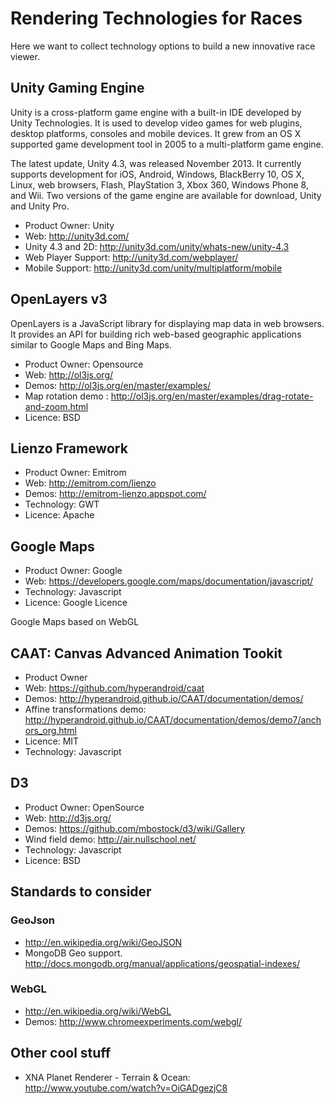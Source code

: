 # Rendering Technologies for Races

Here we want to collect technology options to build a new innovative race viewer.

## Unity Gaming Engine
Unity is a cross-platform game engine with a built-in IDE developed by Unity Technologies. It is used to develop video games for web plugins, desktop platforms, consoles and mobile devices. It grew from an OS X supported game development tool in 2005 to a multi-platform game engine.

The latest update, Unity 4.3, was released November 2013. It currently supports development for iOS, Android, Windows, BlackBerry 10, OS X, Linux, web browsers, Flash, PlayStation 3, Xbox 360, Windows Phone 8, and Wii. Two versions of the game engine are available for download, Unity and Unity Pro.

* Product Owner: Unity
* Web: http://unity3d.com/
* Unity 4.3 and 2D: http://unity3d.com/unity/whats-new/unity-4.3
* Web Player Support: http://unity3d.com/webplayer/
* Mobile Support: http://unity3d.com/unity/multiplatform/mobile

## OpenLayers v3
OpenLayers is a JavaScript library for displaying map data in web browsers. It provides an API for building rich web-based geographic applications similar to Google Maps and Bing Maps.
* Product Owner: Opensource
* Web: http://ol3js.org/
* Demos: http://ol3js.org/en/master/examples/
* Map rotation demo : http://ol3js.org/en/master/examples/drag-rotate-and-zoom.html
* Licence: BSD

## Lienzo Framework

* Product Owner: Emitrom
* Web: http://emitrom.com/lienzo
* Demos: http://emitrom-lienzo.appspot.com/
* Technology: GWT
* Licence: Apache

## Google Maps
* Product Owner: Google
* Web: https://developers.google.com/maps/documentation/javascript/
* Technology: Javascript
* Licence: Google Licence

Google Maps based on WebGL

## CAAT: Canvas Advanced Animation Tookit
* Product Owner
* Web: https://github.com/hyperandroid/caat
* Demos: http://hyperandroid.github.io/CAAT/documentation/demos/
* Affine transformations demo: http://hyperandroid.github.io/CAAT/documentation/demos/demo7/anchors_org.html
* Licence: MIT
* Technology: Javascript

## D3
* Product Owner: OpenSource
* Web: http://d3js.org/
* Demos: https://github.com/mbostock/d3/wiki/Gallery
* Wind field demo: http://air.nullschool.net/
* Technology: Javascript
* Licence: BSD

## Standards to consider

### GeoJson
* http://en.wikipedia.org/wiki/GeoJSON
* MongoDB Geo support. http://docs.mongodb.org/manual/applications/geospatial-indexes/

### WebGL
* http://en.wikipedia.org/wiki/WebGL
* Demos: http://www.chromeexperiments.com/webgl/

## Other cool stuff
* XNA Planet Renderer - Terrain & Ocean: http://www.youtube.com/watch?v=OiGADgezjC8
